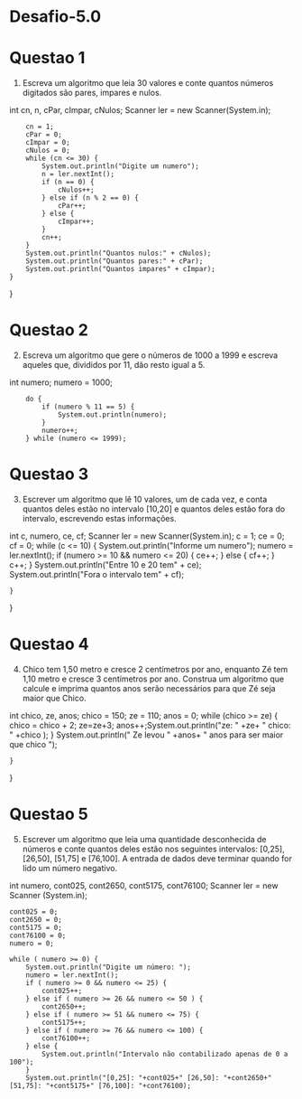 # Desafio-5.0

# Questao 1
1. Escreva um algoritmo que leia 30 valores e conte quantos números digitados
são pares, impares e nulos.

 int cn, n, cPar, cImpar, cNulos;
        Scanner ler = new Scanner(System.in);

        cn = 1;
        cPar = 0;
        cImpar = 0;
        cNulos = 0;
        while (cn <= 30) {
            System.out.println("Digite um numero");
            n = ler.nextInt();
            if (n == 0) {
                cNulos++;
            } else if (n % 2 == 0) {
                cPar++;
            } else {
                cImpar++;
            }
            cn++;
        }
        System.out.println("Quantos nulos:" + cNulos);
        System.out.println("Quantos pares:" + cPar);
        System.out.println("Quantos impares" + cImpar);
    }

}

# Questao 2
2. Escreva um algoritmo que gere o números de 1000 a 1999 e escreva aqueles
que, divididos por 11, dão resto igual a 5.

 int numero;
        numero = 1000;

        do {
            if (numero % 11 == 5) {
                System.out.println(numero);
            }
            numero++;
        } while (numero <= 1999);

# Questao 3
3. Escrever um algoritmo que lê 10 valores, um de cada vez, e conta quantos deles
estão no intervalo [10,20] e quantos deles estão fora do intervalo, escrevendo
estas informações.

 int c, numero, ce, cf;
        Scanner ler = new Scanner(System.in);
        c = 1;
        ce = 0;
        cf = 0;
        while (c <= 10) {
            System.out.println("Informe um numero");
            numero = ler.nextInt();
            if (numero >= 10 && numero <= 20) {
                ce++;
            } else {
                cf++;
            }
            c++;
        }
        System.out.println("Entre 10 e 20 tem" + ce);
        System.out.println("Fora o intervalo tem" + cf);

    }

}

 # Questao 4
4. Chico tem 1,50 metro e cresce 2 centímetros por ano, enquanto Zé tem 1,10
metro e cresce 3 centímetros por ano. Construa um algoritmo que calcule e
imprima quantos anos serão necessários para que Zé seja maior que Chico.

 int chico, ze, anos;
        chico = 150;
        ze = 110;
        anos = 0;
        while (chico >= ze) {
            chico = chico + 2;
            ze=ze+3;
            anos++;System.out.println("ze: " +ze+ " chico: " +chico );
        } 
        System.out.println(" Ze levou " +anos+ " anos para ser maior que chico ");
        
    }

}
# Questao 5

5. Escrever um algoritmo que leia uma quantidade desconhecida de números e
conte quantos deles estão nos seguintes intervalos: [0,25], [26,50], [51,75] e
[76,100]. A entrada de dados deve terminar quando for lido um número
negativo.

int numero, cont025, cont2650, cont5175, cont76100;
    Scanner ler = new Scanner (System.in);
    
    cont025 = 0;
    cont2650 = 0;
    cont5175 = 0;
    cont76100 = 0;
    numero = 0;
    
    while ( numero >= 0) {
        System.out.println("Digite um número: ");
        numero = ler.nextInt();
        if ( numero >= 0 && numero <= 25) {
            cont025++;
        } else if ( numero >= 26 && numero <= 50 ) {
            cont2650++;
        } else if ( numero >= 51 && numero <= 75) {
            cont5175++;
        } else if ( numero >= 76 && numero <= 100) {
            cont76100++;
        } else {
            System.out.println("Intervalo não contabilizado apenas de 0 a 100");
        }
        System.out.println("[0,25]: "+cont025+" [26,50]: "+cont2650+" [51,75]: "+cont5175+" [76,100]: "+cont76100);
